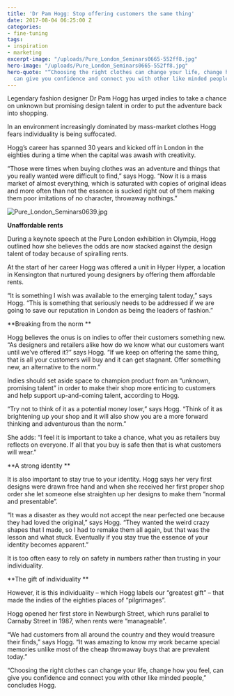 ```yaml
---
title: 'Dr Pam Hogg: Stop offering customers the same thing'
date: 2017-08-04 06:25:00 Z
categories:
- fine-tuning
tags:
- inspiration
- marketing
excerpt-image: "/uploads/Pure_London_Seminars0665-552ff8.jpg"
hero-image: "/uploads/Pure_London_Seminars0665-552ff8.jpg"
hero-quote: "“Choosing the right clothes can change your life, change how you feel,
  can give you confidence and connect you with other like minded people,"
---
```


Legendary fashion designer Dr Pam Hogg has urged indies to take a chance on unknown but promising design talent in order to put the adventure back into shopping.

In an environment increasingly dominated by mass-market clothes Hogg fears individuality is being suffocated.

Hogg’s career has spanned 30 years and kicked off in London in the eighties during a time when the capital was awash with creativity.

“Those were times when buying clothes was an adventure and things that you really wanted were difficult to find,” says Hogg. “Now it is a mass market of almost everything, which is  saturated with copies of original ideas and more often than not the essence is sucked right out of them making them poor imitations of no character, throwaway nothings.”

![Pure_London_Seminars0639.jpg](/uploads/Pure_London_Seminars0639.jpg)

**Unaffordable rents**

During a keynote speech at the Pure London exhibition in Olympia, Hogg outlined how she believes the odds are now stacked against the design talent of today because of spiralling rents.

At the start of her career Hogg was offered a unit in Hyper Hyper, a location in Kensington that nurtured young designers by offering them affordable rents.

“It is something I wish was available to the emerging talent today,” says Hogg. “This is something that seriously needs to be addressed if we are going to save our reputation in London as being the leaders of fashion.”

**Breaking from the norm
**

Hogg believes the onus is on indies to offer their customers something new. 
\
“As designers and retailers alike how do we know what our customers want until we’ve offered it?” says Hogg. “If we keep on offering the same thing, that is all your customers will buy and it can get stagnant. Offer something new, an alternative to the norm.” 

Indies should set aside space to champion product from an “unknown, promising talent” in order to make their shop more enticing to customers and help support up-and-coming talent, according to Hogg. 

“Try not to think of it as a potential money loser,” says Hogg. “Think of it as brightening up your shop and it will also show you are a more forward thinking and adventurous than the norm.”

She adds: “I feel it is important to take a chance, what you as retailers buy reflects on everyone. If all that you buy is safe then that is what customers will wear.”

**A strong identity
**

It is also important to stay true to your identity. Hogg says her very first designs were drawn free hand and when she received her first proper shop order she let someone else straighten up her designs to make them “normal and presentable”. 

“It was a disaster as they would not accept the near perfected one because they had loved the original,” says Hogg. “They wanted the weird crazy shapes that I made, so I had to remake them all again, but that was the lesson and what stuck. Eventually if you stay true the essence of your identity becomes apparent.”

It is too often easy to rely on safety in numbers rather than trusting in your individuality. 

**The gift of individuality
**

However, it is this individuality – which Hogg labels our “greatest gift” – that made the indies of the eighties places of “pilgrimages”. 

Hogg opened her first store in Newburgh Street, which runs parallel to Carnaby Street in 1987, when rents were “manageable”. 

“We had customers from all around the country and they would treasure their finds,” says Hogg. “It was amazing to know my work became special memories unlike most of the cheap throwaway buys that are prevalent today.” 

“Choosing the right clothes can change your life, change how you feel, can give you confidence and connect you with other like minded people,” concludes Hogg.